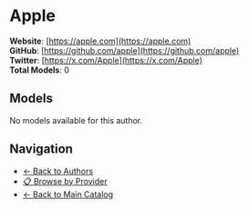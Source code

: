 # Apple

**Website**: [https://apple.com](https://apple.com)  
**GitHub**: [https://github.com/apple](https://github.com/apple)  
**Twitter**: [https://x.com/Apple](https://x.com/Apple)  
**Total Models**: 0

## Models

No models available for this author.

## Navigation

- [← Back to Authors](../README.md)
- [📋 Browse by Provider](../../providers/README.md)
- [← Back to Main Catalog](../../README.md)
